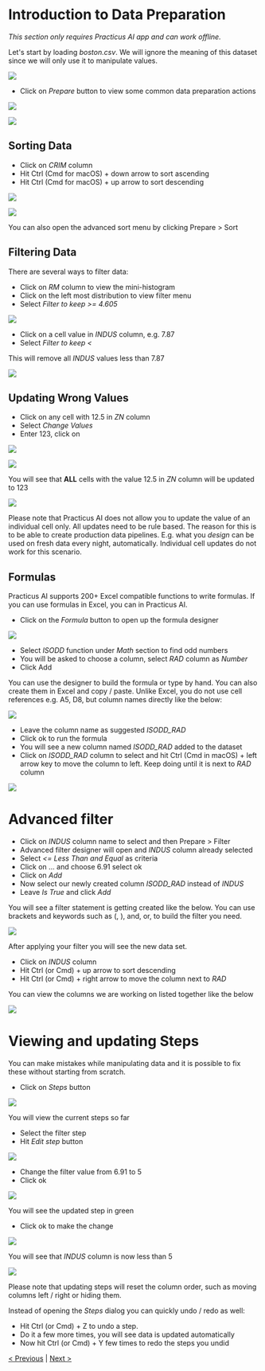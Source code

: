 # Introduction to Data Preparation

_This section only requires Practicus AI app and can work offline._

Let's start by loading _boston.csv_. We will ignore the meaning of this dataset since we will only use it to manipulate values.

![](img/data-prep-intro/load.png)

- Click on _Prepare_ button to view some common data preparation actions

![](img/data-prep-intro/data-prep-menu-1.png)

![](img/data-prep-intro/data-prep-menu-2.png)

## Sorting Data 

- Click on _CRIM_ column
- Hit Ctrl (Cmd for macOS) + down arrow to sort ascending
- Hit Ctrl (Cmd for macOS) + up arrow to sort descending

![](img/data-prep-intro/sort-ascending.png)

![](img/data-prep-intro/sort-descending.png)

You can also open the advanced sort menu by clicking Prepare > Sort

## Filtering Data 

There are several ways to filter data: 

- Click on _RM_ column to view the mini-histogram
- Click on the left most distribution to view filter menu
- Select _Filter to keep >= 4.605_

![](img/data-prep-intro/mini-hist-filter.png)

- Click on a cell value in _INDUS_ column, e.g. 7.87
- Select _Filter to keep <_

This will remove all _INDUS_ values less than 7.87

![](img/data-prep-intro/filter-cell-menu.png)


## Updating Wrong Values

- Click on any cell with 12.5 in _ZN_ column  
- Select _Change Values_
- Enter 123, click on

![](img/data-prep-intro/change-value-1.png)

![](img/data-prep-intro/change-value-2.png)

You will see that **ALL** cells with the value 12.5 in _ZN_ column will be updated to 123

![](img/data-prep-intro/change-value-3.png)

Please note that Practicus AI does not allow you to update the value of an individual cell only. All updates need to be rule based. The reason for this is to be able to create production data pipelines. E.g. what you _design_ can be used on fresh data every night, automatically. Individual cell updates do not work for this scenario.

## Formulas 

Practicus AI supports 200+ Excel compatible functions to write formulas. If you can use formulas in Excel, you can in Practicus AI.

- Click on the _Formula_ button to open up the formula designer

![](img/data-prep-intro/formula-0.png)

- Select _ISODD_ function under _Math_ section to find odd numbers  
- You will be asked to choose a column, select _RAD_ column as _Number_  
- Click Add

You can use the designer to build the formula or type by hand. You can also create them in Excel and copy / paste. Unlike Excel, you do not use cell references e.g. A5, D8, but column names directly like the below:

![](img/data-prep-intro/formula-1.png)

- Leave the column name as suggested _ISODD_RAD_
- Click ok to run the formula 
- You will see a new column named _ISODD_RAD_ added to the dataset
- Click on _ISODD_RAD_ column to select and hit Ctrl (Cmd in macOS) + left arrow key to move the column to left. Keep doing until it is next to _RAD_ column

![](img/data-prep-intro/formula-2.png)

# Advanced filter

- Click on _INDUS_ column name to select and then Prepare > Filter
- Advanced filter designer will open and _INDUS_ column already selected 
- Select _<= Less Than and Equal_ as criteria 
- Click on ... and choose 6.91 select ok 
- Click on _Add_
- Now select our newly created column _ISODD_RAD_ instead of _INDUS_
- Leave _Is True_ and click _Add_

You will see a filter statement is getting created like the below. You can use brackets and keywords such as (, ), and, or, to build the filter you need.  

![](img/data-prep-intro/filter-adv-1.png)

After applying your filter you will see the new data set.

- Click on _INDUS_ column
- Hit Ctrl (or Cmd) + up arrow to sort descending
- Hit Ctrl (or Cmd) + right arrow to move the column next to _RAD_

You can view the columns we are working on listed together like the below 

![](img/data-prep-intro/filter-adv-2.png)


# Viewing and updating Steps

You can make mistakes while manipulating data and it is possible to fix these without starting from scratch.

- Click on _Steps_ button

![](img/data-prep-intro/steps-1.png)

You will view the current steps so far

- Select the filter step
- Hit _Edit step_ button

![](img/data-prep-intro/steps-2.png)

- Change the filter value from 6.91 to 5
- Click ok

![](img/data-prep-intro/steps-3.png)

You will see the updated step in green

- Click ok to make the change

![](img/data-prep-intro/steps-4.png)

You will see that _INDUS_ column is now less than 5

![](img/data-prep-intro/steps-5.png)

Please note that updating steps will reset the column order, such as moving columns left / right or hiding them.

Instead of opening the _Steps_ dialog you can quickly undo / redo as well:

- Hit Ctrl (or Cmd) + Z to undo a step. 
- Do it a few more times, you will see data is updated automatically 
- Now hit Ctrl (or Cmd) + Y few times to redo the steps you undid

[< Previous](data-analysis-intro.md) | [Next >](cloud-intro.md)